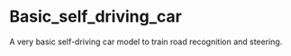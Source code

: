 # Basic_self_driving_car
A very basic self-driving car model to train road recognition and steering.
